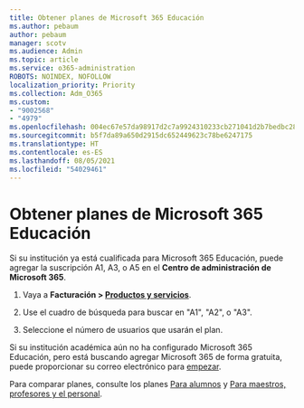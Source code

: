 ```yaml
---
title: Obtener planes de Microsoft 365 Educación
ms.author: pebaum
author: pebaum
manager: scotv
ms.audience: Admin
ms.topic: article
ms.service: o365-administration
ROBOTS: NOINDEX, NOFOLLOW
localization_priority: Priority
ms.collection: Adm_O365
ms.custom:
- "9002568"
- "4979"
ms.openlocfilehash: 004ec67e57da98917d2c7a9924310233cb271041d2b7bedbc288dc9cbff26385
ms.sourcegitcommit: b5f7da89a650d2915dc652449623c78be6247175
ms.translationtype: HT
ms.contentlocale: es-ES
ms.lasthandoff: 08/05/2021
ms.locfileid: "54029461"
---
```

# <a name="get-the-microsoft-365-education-plans"></a>Obtener planes de Microsoft 365 Educación

Si su institución ya está cualificada para Microsoft 365 Educación, puede agregar la suscripción A1, A3, o A5 en el **Centro de administración de Microsoft 365**. 

1. Vaya a **Facturación > [Productos y servicios](https://go.microsoft.com/fwlink/p/?linkid=868433)**.

2. Use el cuadro de búsqueda para buscar en "A1", "A2", o "A3".

3. Seleccione el número de usuarios que usarán el plan.

Si su institución académica aún no ha configurado Microsoft 365 Educación, pero está buscando agregar Microsoft 365 de forma gratuita, puede proporcionar su correo electrónico para [empezar](https://www.microsoft.com/education/products/office).

 Para comparar planes, consulte los planes [Para alumnos](https://www.microsoft.com/microsoft-365/academic/compare-office-365-education-plans?activetab=tab:primaryr1) y [Para maestros, profesores y el personal](https://www.microsoft.com/microsoft-365/academic/compare-office-365-education-plans?activetab=tab:primaryr2).
